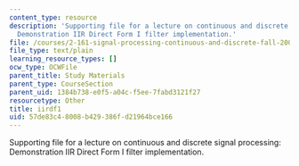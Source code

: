 ```yaml
---
content_type: resource
description: 'Supporting file for a lecture on continuous and discrete signal processing:
  Demonstration IIR Direct Form I filter implementation.'
file: /courses/2-161-signal-processing-continuous-and-discrete-fall-2008/57de83c48008b429386fd21964bce166_iirdf1.m
file_type: text/plain
learning_resource_types: []
ocw_type: OCWFile
parent_title: Study Materials
parent_type: CourseSection
parent_uid: 1384b738-e0f5-a04c-f5ee-7fabd3121f27
resourcetype: Other
title: iirdf1
uid: 57de83c4-8008-b429-386f-d21964bce166
---
```

Supporting file for a lecture on continuous and discrete signal processing: Demonstration IIR Direct Form I filter implementation.

